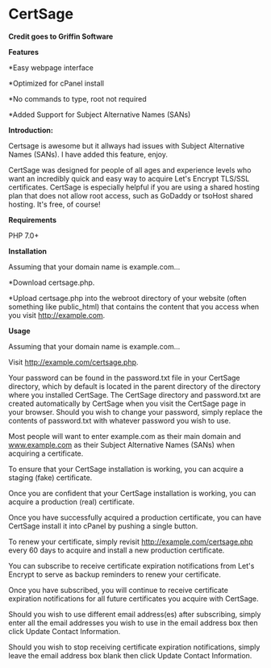 # CertSage 

**Credit goes to Griffin Software**

**Features**

*Easy webpage interface

*Optimized for cPanel install

*No commands to type, root not required

*Added Support for Subject Alternative Names (SANs)



**Introduction:**

Certsage is awesome but it allways had issues with Subject Alternative Names (SANs). I have added this feature, enjoy.

CertSage was designed for people of all ages and experience levels who want an incredibly quick and easy way to acquire Let's Encrypt TLS/SSL certificates. CertSage is especially helpful if you are using a shared hosting plan that does not allow root access, such as GoDaddy or tsoHost shared hosting. It's free, of course!

**Requirements**

PHP 7.0+

**Installation**

Assuming that your domain name is example.com...

*Download certsage.php.

*Upload certsage.php into the webroot directory of your website (often something like public_html) that contains the content that you access when you visit http://example.com.

**Usage**

Assuming that your domain name is example.com...

Visit http://example.com/certsage.php.

Your password can be found in the password.txt file in your CertSage directory, which by default is located in the parent directory of the directory where you installed CertSage. 
The CertSage directory and password.txt are created automatically by CertSage when you visit the CertSage page in your browser. Should you wish to change your password, simply replace the contents of password.txt with whatever password you wish to use.

Most people will want to enter example.com as their main domain and www.example.com as their Subject Alternative Names (SANs) when acquiring a certificate.

To ensure that your CertSage installation is working, you can acquire a staging (fake) certificate.

Once you are confident that your CertSage installation is working, you can acquire a production (real) certificate.

Once you have successfully acquired a production certificate, you can have CertSage install it into cPanel by pushing a single button.

To renew your certificate, simply revisit http://example.com/certsage.php every 60 days to acquire and install a new production certificate.

You can subscribe to receive certificate expiration notifications from Let's Encrypt to serve as backup reminders to renew your certificate. 

Once you have subscribed, you will continue to receive certificate expiration notifications for all future certificates you acquire with CertSage. 

Should you wish to use different email address(es) after subscribing, simply enter all the email addresses you wish to use in the email address box then click Update Contact Information. 

Should you wish to stop receiving certificate expiration notifications, simply leave the email address box blank then click Update Contact Information.

